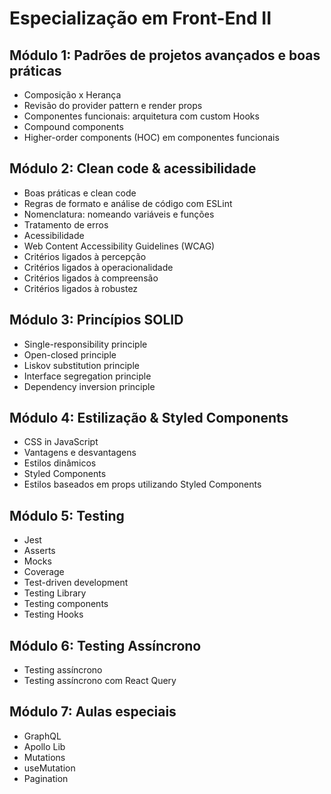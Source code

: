# Especialização em Front-End II

## Módulo 1: Padrões de projetos avançados e boas práticas

- Composição x Herança
- Revisão do provider pattern e render props
- Componentes funcionais: arquitetura com custom Hooks
- Compound components
- Higher-order components (HOC) em componentes funcionais

## Módulo 2: Clean code & acessibilidade

- Boas práticas e clean code
- Regras de formato e análise de código com ESLint
- Nomenclatura: nomeando variáveis e funções
- Tratamento de erros
- Acessibilidade
- Web Content Accessibility Guidelines (WCAG)
- Critérios ligados à percepção
- Critérios ligados à operacionalidade
- Critérios ligados à compreensão
- Critérios ligados à robustez

## Módulo 3: Princípios SOLID

- Single-responsibility principle
- Open-closed principle
- Liskov substitution principle
- Interface segregation principle
- Dependency inversion principle

## Módulo 4: Estilização & Styled Components

- CSS in JavaScript
- Vantagens e desvantagens
- Estilos dinâmicos
- Styled Components
- Estilos baseados em props utilizando Styled Components

## Módulo 5: Testing

- Jest
- Asserts
- Mocks
- Coverage
- Test-driven development
- Testing Library
- Testing components
- Testing Hooks

## Módulo 6: Testing Assíncrono

- Testing assíncrono
- Testing assíncrono com React Query

## Módulo 7: Aulas especiais

- GraphQL
- Apollo Lib
- Mutations
- useMutation
- Pagination
